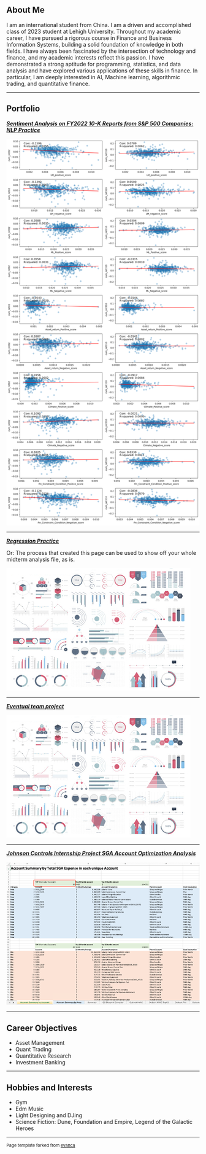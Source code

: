 ## About Me

I am an international student from China. I am a driven and accomplished class of 2023 student at Lehigh University. Throughout my academic career, I have pursued a rigorous course in Finance and Business Information Systems, building a solid foundation of knowledge in both fields. I have always been fascinated by the intersection of technology and finance, and my academic interests reflect this passion. I have demonstrated a strong aptitude for programming, statistics, and data analysis and have explored various applications of these skills in finance. In particular, I am deeply interested in AI, Machine learning, algorithmic trading, and quantitative finance.

---

## Portfolio

<!-- You can link to other websites, PDFs in this repo, and other pages in this repo -->

_**[Sentiment Analysis on FY2022 10-K Reports from S&P 500 Companies: NLP Practice](report/report.md)**_

<img src="report/output_34_0.png?raw=true"/>

---

_**[Regression Practice](Regression_practice)**_

Or: The process that created this page can be used to show off your whole midterm analysis file, as is.

<img src="images/dummy_thumbnail.jpg?raw=true"/>

---

_**[Eventual team project](https://donbowen.github.io/teamproject/)**_

<img src="images/dummy_thumbnail.jpg?raw=true"/>

---

_**[Johnson Controls Internship Project SGA Account Optimization Analysis](/JCI/JCIinternship.md)**_

<img src="JCI/Figure/Figure1.png?raw=true"/>

---

## Career Objectives

- Asset Management
- Quant Trading
- Quantitative Research
- Investment Banking

---

## Hobbies and Interests

- Gym
- Edm Music
- Light Designing and DJing
- Science Fiction: Dune, Foundation and Empire, Legend of the Galactic Heroes

---
<p style="font-size:11px">Page template forked from <a href="https://github.com/evanca/quick-portfolio">evanca</a></p>
<!-- Remove above link if you don't want to attibute -->
